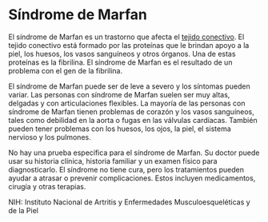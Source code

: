 Síndrome de Marfan
==================


El síndrome de Marfan es un trastorno que afecta el [tejido conectivo](https://medlineplus.gov/spanish/connectivetissuedisorders.html). El tejido conectivo está formado por las proteínas que le brindan apoyo a la piel, los huesos, los vasos sanguíneos y otros órganos. Una de estas proteínas es la fibrilina. El síndrome de Marfan es el resultado de un problema con el gen de la fibrilina. 


El síndrome de Marfan puede ser de leve a severo y los síntomas pueden variar. Las personas con síndrome de Marfan suelen ser muy altas, delgadas y con articulaciones flexibles. La mayoría de las personas con síndrome de Marfan tienen problemas de corazón y los vasos sanguíneos, tales como debilidad en la aorta o fugas en las válvulas cardíacas. También pueden tener problemas con los huesos, los ojos, la piel, el sistema nervioso y los pulmones. 


No hay una prueba específica para el síndrome de Marfan. Su doctor puede usar su historia clínica, historia familiar y un examen físico para diagnosticarlo. El síndrome no tiene cura, pero los tratamientos pueden ayudar a atrasar o prevenir complicaciones. Estos incluyen medicamentos, cirugía y otras terapias. 


NIH: Instituto Nacional de Artritis y Enfermedades Musculoesqueléticas y de la Piel 

